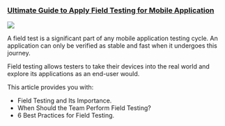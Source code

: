 ### [Ultimate Guide to Apply Field Testing for Mobile Application](https://www.katalon.com/resources-center/blog/field-testing-mobile-app/)

<img src="https://d1h3p5fzmizjvp.cloudfront.net/wp-content/uploads/2020/12/Field-Testing-for-Mobile-Applications.png">

A field test is a significant part of any mobile application testing cycle. An application can only be verified as stable and fast when it undergoes this journey. 

Field testing allows testers to take their devices into the real world and explore its applications as an end-user would.

This article provides you with:
- Field Testing and Its Importance.
- When Should the Team Perform Field Testing?
- 6 Best Practices for Field Testing.
